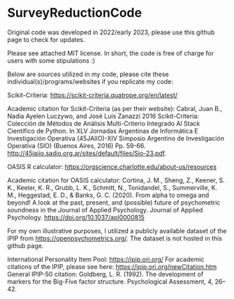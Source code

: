 # SurveyReductionCode

Original code was developed in 2022/early 2023, please use this github page to check for updates.

Please see attached MIT license. In short, the code is free of charge for users with some stipulations :)

Below are sources utilized in my code, please cite these individual(s)/programs/websites if you replicate my code:

Scikit-Criteria:
https://scikit-criteria.quatrope.org/en/latest/

Academic citation for Scikit-Criteria (as per their website):
Cabral, Juan B., Nadia Ayelen Luczywo, and José Luis Zanazzi 2016 Scikit-Criteria: Colección de Métodos de Análisis Multi-Criterio Integrado Al Stack Científico de Python. In XLV Jornadas Argentinas de Informática E Investigación Operativa (45JAIIO)-XIV Simposio Argentino de Investigación Operativa (SIO) (Buenos Aires, 2016) Pp. 59-66. http://45jaiio.sadio.org.ar/sites/default/files/Sio-23.pdf.

OASIS R calculator:
https://orgscience.charlotte.edu/about-us/resources

Academic citation for OASIS calculator: 
Cortina, J. M., Sheng, Z., Keener, S. K., Keeler, K. R., Grubb, L. K., Schmitt, N., Tonidandel, S., Summerville, K. M., Heggestad, E. D., & Banks, G. C. (2020). From alpha to omega and beyond! A look at the past, present, and (possible) future of psychometric soundness in the Journal of Applied Psychology. Journal of Applied Psychology. https://doi.org/10.1037/apl0000815


For my own illustrative purposes, I utilized a publicly available dataset of the IPIP from https://openpsychometrics.org/. The dataset is not hosted in this github page.

International Personality Item Pool:
https://ipip.ori.org/
For academic citations of the IPIP, please see here: https://ipip.ori.org/newCitation.htm
General IPIP-50 citation: 
Goldberg, L. R. (1992). The development of markers for the Big-Five factor structure. Psychological Assessment, 4, 26–42.
